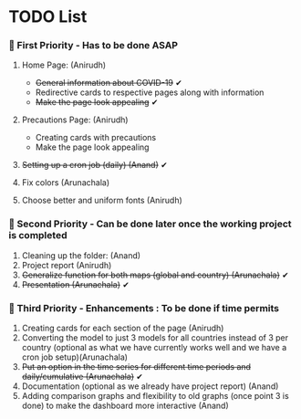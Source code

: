 # TODO List

### 📌 First Priority - Has to be done ASAP 

1. Home Page: (Anirudh)

   - <del>General information about COVID-19</del> ✔
   - Redirective cards to respective pages along with information
   - <del>Make the page look appealing</del> ✔

2. Precautions Page: (Anirudh)

   - Creating cards with precautions
   - Make the page look appealing
   
4. <del>Setting up a cron job (daily) (Anand)</del>  ✔
5. Fix colors (Arunachala) 
6. Choose better and uniform fonts (Anirudh) 


### 📌 Second Priority - Can be done later once the working project is completed 

1. Cleaning up the folder: (Anand)
2. Project report (Anirudh) 
2. <del>Generalize function for both maps (global and country) (Arunachala)</del> ✔
3. <del>Presentation (Arunachala)</del> ✔
 

### 📌 Third Priority - Enhancements : To be done if time permits 

1. Creating cards for each section of the page (Anirudh)
1. Converting the model to just 3 models for all countries instead of 3 per country (optional as what we have currently works well and we have a cron job setup)(Arunachala)
4. <del>Put an option in the time series for different time periods and daily/cumulative (Arunachala)</del> ✔
2. Documentation (optional as we already have project report) (Anand)
3. Adding comparison graphs and flexibility to old graphs (once point 3 is done) to make the dashboard more interactive (Anand)
